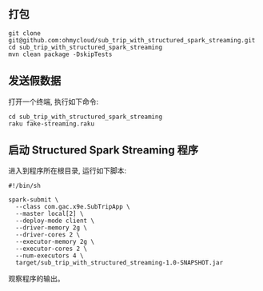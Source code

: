 ## 打包

```shell
git clone git@github.com:ohmycloud/sub_trip_with_structured_spark_streaming.git
cd sub_trip_with_structured_spark_streaming
mvn clean package -DskipTests
```

## 发送假数据

打开一个终端, 执行如下命令:

```shell
cd sub_trip_with_structured_spark_streaming
raku fake-streaming.raku
```

## 启动 Structured Spark Streaming 程序

进入到程序所在根目录, 运行如下脚本:

```shell
#!/bin/sh

spark-submit \
  --class com.gac.x9e.SubTripApp \
  --master local[2] \
  --deploy-mode client \
  --driver-memory 2g \
  --driver-cores 2 \
  --executor-memory 2g \
  --executor-cores 2 \
  --num-executors 4 \
  target/sub_trip_with_structured_streaming-1.0-SNAPSHOT.jar
```

观察程序的输出。